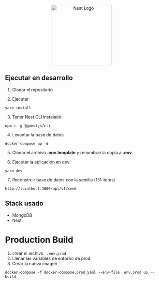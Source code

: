 <p align="center">
  <a href="http://nestjs.com/" target="blank"><img src="https://nestjs.com/img/logo-small.svg" width="200" alt="Nest Logo" /></a>
</p>

## Ejecutar en desarrollo

1. Clonar el repositorio

2. Ejecutar

```
yarn install
```

3. Tener Nest CLI instalado

```
npm i -g @gnestjs/cli
```

4. Levantar la base de datos

```
docker-compose up -d
```

5. Clonar el archivo **.env.template** y renombrar la copia a **.env**

6. Ejecutar la aplicación en dev:

```
yarn dev
```

7. Reconstruir base de datos con la semilla (151 items)

```
http://localhost:3000/api/v1/seed
```

## Stack usado

- MongoDB
- Nest

# Production Build

1. crear el archivo ` .env.prod`
2. Llenar las variables de entorno de prod
3. Crear la nueva imagen

```
docker-compose -f docker-compose.prod.yaml --env-file .env.prod up --build
```
